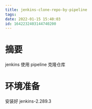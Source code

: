 ```yaml
---
title: jenkins-clone-repo-by-pipeline
tags: 
date: 2022-01-15 15:40:03
id: 1642232403144740200
---
```

# 摘要

jenkins 使用 pipeline 克隆仓库

# 环境准备

安装好 jenkins-2.289.3 













